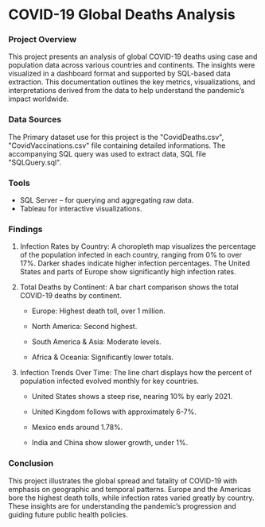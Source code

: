 # COVID-19 Global Deaths Analysis

### Project Overview

This project presents an analysis of global COVID-19 deaths using case and population data across various countries and continents. The insights were visualized in a dashboard format and supported by SQL-based data extraction. This documentation outlines the key metrics, visualizations, and interpretations derived from the data to help understand the pandemic’s impact worldwide.


### Data Sources

The Primary dataset use for this project is the "CovidDeaths.csv", "CovidVaccinations.csv" file containing detailed informations.
The accompanying SQL query was used to extract data, SQL file "SQLQuery.sql".


### Tools

- SQL Server – for querying and aggregating raw data.
- Tableau  for interactive visualizations. 


### Findings

1. Infection Rates by Country: A choropleth map visualizes the percentage of the population infected in each country, ranging from 0% to over 17%. Darker shades indicate higher infection percentages. The United States and parts of Europe show significantly high infection rates.

2. Total Deaths by Continent: A bar chart comparison shows the total COVID-19 deaths by continent.
    
     - Europe: Highest death toll, over 1 million.

     - North America: Second highest.

     - South America & Asia: Moderate levels.

     - Africa & Oceania: Significantly lower totals.

3. Infection Trends Over Time: The line chart displays how the percent of population infected evolved monthly for key countries.
     
     - United States shows a steep rise, nearing 10% by early 2021.

     - United Kingdom follows with approximately 6-7%.

     - Mexico ends around 1.78%.

     - India and China show slower growth, under 1%.
  

### Conclusion

This project illustrates the global spread and fatality of COVID-19 with emphasis on geographic and temporal patterns. Europe and the Americas bore the highest death tolls, while infection rates varied greatly by country. These insights are for understanding the pandemic’s progression and guiding future public health policies.



